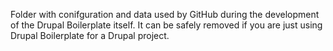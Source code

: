 
Folder with conifguration and data used by GitHub during the development of the Drupal Boilerplate itself. It can be safely removed if you are just using Drupal Boilerplate for a Drupal project.
